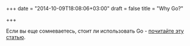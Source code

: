 +++
date = "2014-10-09T18:08:06+03:00"
draft = false
title = "Why Go?"

+++

<p>Если вы еще сомневаетесь, стоит ли использовать Go - <a href="http://www.mikeperham.com/2014/10/08/why-go/">почитайте эту статью</a>.</p>

